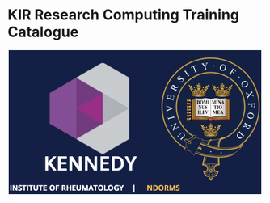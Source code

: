 # KIR Research Computing Training Catalogue

<p align="center">
<img src="./docs/images/kir_oxford_combined_logo.png" alt="drawing" width="500"/>
</p>